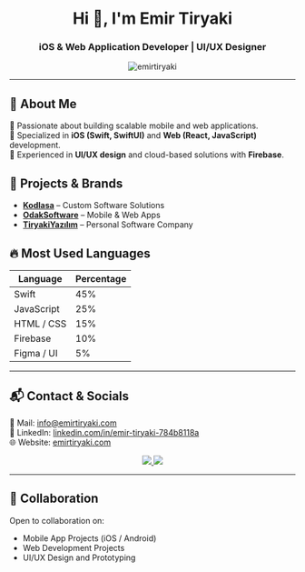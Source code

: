 <h1 align="center">Hi 👋, I'm Emir Tiryaki</h1>

<h3 align="center">iOS & Web Application Developer | UI/UX Designer</h3>

<p align="center">
  <img src="https://komarev.com/ghpvc/?username=emirtiryaki&label=Profile%20views&color=0e75b6&style=flat" alt="emirtiryaki" />
</p>

---

## 🚀 About Me
🔹 Passionate about building scalable mobile and web applications.  
🔹 Specialized in **iOS (Swift, SwiftUI)** and **Web (React, JavaScript)** development.  
🔹 Experienced in **UI/UX design** and cloud-based solutions with **Firebase**.


## 🔗 Projects & Brands
- **[Kodlasa](https://kodlasa.com)** – Custom Software Solutions
- **[OdakSoftware](https://odaksoftware.com)** – Mobile & Web Apps
- **[TiryakiYazılım](https://emirtiryaki.com)** – Personal Software Company



## 🔥 Most Used Languages
| Language | Percentage |
|---------|-----------|
| Swift   | 45%        |
| JavaScript | 25%    |
| HTML / CSS | 15%    |
| Firebase | 10%      |
| Figma / UI | 5%     |

---

## 📬 Contact & Socials
📩 Mail: [info@emirtiryaki.com](mailto:info@emirtiryaki.com)  
🔗 LinkedIn: [linkedin.com/in/emir-tiryaki-784b8118a](https://www.linkedin.com/in/emir-tiryaki-784b8118a/)  
🌐 Website: [emirtiryaki.com](https://emirtiryaki.com)  

<p align="center">
  <a href="https://linkedin.com/in/emir-tiryaki-784b8118a/">
    <img src="https://img.shields.io/badge/LinkedIn-0A66C2?style=for-the-badge&logo=linkedin&logoColor=white">
  </a>
  <a href="https://emirtiryaki.com">
    <img src="https://img.shields.io/badge/Website-000000?style=for-the-badge&logo=Google-Chrome&logoColor=white">
  </a>
</p>

---

## 🤝 Collaboration
Open to collaboration on:
- Mobile App Projects (iOS / Android)
- Web Development Projects
- UI/UX Design and Prototyping
